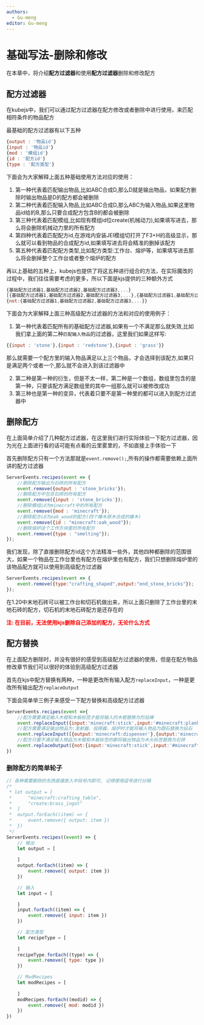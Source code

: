 ```yaml
---
authors:
  - Gu-meng
editor: Gu-meng
---
```

# 基础写法-删除和修改
在本章中，将介绍**配方过滤器**和使用**配方过滤器**删除和修改配方
## 配方过滤器
在kubejs中，我们可以通过配方过滤器在配方修改或者删除中进行使用，来匹配相符条件的物品配方

最基础的配方过滤器有以下五种
```js
{output : '物品id'}
{input : '物品id'}
{mod : '模组id'}
{id : '配方id'}
{type : '配方类型'}
```
下面会为大家解释上面五种基础使用方法对应的使用：
1. 第一种代表着匹配输出物品,比如ABC合成D,那么D就是输出物品，如果配方删除时输出物品是D的配方都会被删除
2. 第二种代表着匹配输入物品,比如ABC合成D,那么ABC为输入物品,如果这里物品id给的B,那么只要合成配方包含B的都会被删除
3. 第三种代表着匹配模组,比如现有模组id位create(机械动力),如果填写进去，那么将会删除机械动力里的所有配方
4. 第四种代表着匹配配方id,在游戏内安装JEI模组切打开了F3+H的高级显示，那么就可以看到物品的合成配方id,如果填写进去将会精准的删掉该配方
5. 第五种代表着匹配配方类型,比如配方类型:工作台、熔炉等，如果填写进去那么将会删掉整个工作台或者整个熔炉的配方

再以上基础的五种上，kubejs也提供了将这五种进行组合的方法，在实际魔改的过程中，我们往往需要考虑的更多，所以下面是kjs提供的三种额外方式
```js
{基础配方过滤器1,基础配方过滤器2,基础配方过滤器3,...}
[{基础配方过滤器1,基础配方过滤器2,基础配方过滤器3,...},{基础配方过滤器1,基础配方过滤器2,基础配方过滤器3,...},...]
{not:{基础配方过滤器1,基础配方过滤器2,基础配方过滤器3,...}}
```
下面会为大家解释上面三种高级配方过滤器的方法和对应的使用例子：
1. 第一种代表着匹配所有的基础配方过滤器,如果有一个不满足那么就失效,比如我们拿上面的第二种`匹配输入物品`的过滤器，这里我们如果这样写:
```js
{{input : 'stone'},{input : 'redstone'},{input : 'grass'}}
```
那么就需要一个配方里的输入物品满足以上三个物品，才会选择到该配方,如果只是满足两个或者一个,那么就不会进入到该过滤器中

2. 第二种是第一种的衍生，但是不太一样，第二种是一个数组，数组里包含的是第一种，只要该配方满足数组里的其中一组那么就可以被修改成功
3. 第三种也是第一种的变异，代表着只要不是第一种里的都可以进入到配方过滤器中
## 删除配方
在上面简单介绍了几种配方过滤器，在这里我们进行实际体验一下配方过滤器，因为光在上面进行看的话可能有点看的云里雾里的，不如直接上手体验一下

首先删除配方只有一个方法那就是`event.remove();`,所有的操作都需要依赖上面所讲的配方过滤器
```js
ServerEvents.recipes(event => {
    //删除配方输出为石砖的所有配方
    event.remove({output : 'stone_bricks'});
    //删除配方中包含石砖的所有配方
    event.remove({input : 'stone_bricks'});
    //删除模组id为minecraft中的所有配方
    event.remove({mod : 'minecraft'});
    //删除配方id为oak_wood的配方(四个橡木原木合成的橡木)
    event.remove({id : "minecraft:oak_wood"});
    //删除熔炉这个工作方块里的所有配方
    event.remove({type : "smelting"});
});
```
我们发现，除了直接删除配方id这个方法精准一些外，其他四种都删除的范围很大，如果一个物品在工作台里也有配方在熔炉里也有配方，我们只想删除熔炉里的该物品配方就可以使用到高级配方过滤器
```js
ServerEvents.recipes(event => {
    event.remove({type:"crafting_shaped",output:"end_stone_bricks"});
});
```
在1.20中末地石砖可以被工作台和切石机做出来，所以上面只删除了工作台里的末地石砖的配方，切石机的末地石砖配方是还存在的

**<font color=red>注: 在目前，无法使用kjs删除自己添加的配方，无论什么方式</font>**
## 配方替换
在上面配方删除时，并没有很好的感受到高级配方过滤器的使用，但是在配方物品修改章节我们可以很好的体验到高级配方过滤器

首先在kjs中配方替换有两种，一种是更改所有输入配方`replaceInput`，一种是更改所有输出配方`replaceOutput`

下面会简单举三例子来感受一下配方替换和高级配方过滤器
```js
ServerEvents.recipes(event =>{
    //配方需要满足输入木棍和木板标签才能将输入的木棍替换为烈焰棒
    event.replaceInput({input:'minecraft:stick',input:'#minecraft:planks'},'minecraft:stick','minecraft:blaze_rod');
    //配方需要满足输出物品为:发射器、投掷器、熔炉时才能将输入物品为圆石替换为钻石
    event.replaceInput([{output:'minecraft:dispenser'},{output:'minecraft:dropper'},{output:'minecraft:furnace'}],"minecraft:cobblestone",'minecraft:diamond');
    //配方只要不满足输入物品为木棍和木板标签的都将输出物品为木头标签替换为石砖
    event.replaceOutput({not:{input:'minecraft:stick',input:'#minecraft:planks'}},'#minecraft:logs','minecraft:stone_bricks');
})
```

### 删除配方的简单轮子
```js
// 各种需要删除的东西直接放入中括号内即可, 记得使用逗号进行分隔
/*
 * let output = [
 *		"minecraft:crafting_table",
 *		"create:brass_ingot"
 *	]
 *	output.forEach((item) => {
 *		event.remove({ output: item })
 *	})
 */
ServerEvents.recipes((event) => {
	// 输出
	let output = [
		
	]
	output.forEach((item) => {
		event.remove({ output: item })
	})

	// 输入
	let input = [

	]
	input.forEach((item) => {
		event.remove({ input: item })
	})

	// 配方类型
	let recipeType = [
		
	]
	recipeType.forEach((type) => {
		event.remove({ type: type })
	})

	// ModRecipes
	let modRecipes = [
		
	]
	modRecipes.forEach((modid) => {
		event.remove({ mod: modid })
	})
})
```
